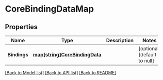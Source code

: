 # CoreBindingDataMap

## Properties
Name | Type | Description | Notes
------------ | ------------- | ------------- | -------------
**Bindings** | [**map[string]CoreBindingData**](coreBindingData.md) |  | [optional] [default to null]

[[Back to Model list]](../README.md#documentation-for-models) [[Back to API list]](../README.md#documentation-for-api-endpoints) [[Back to README]](../README.md)


